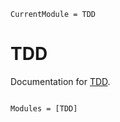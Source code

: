 ```@meta
CurrentModule = TDD
```

# TDD

Documentation for [TDD](https://github.com/stephdoering/TDD.jl).

```@index
```

```@autodocs
Modules = [TDD]
```
